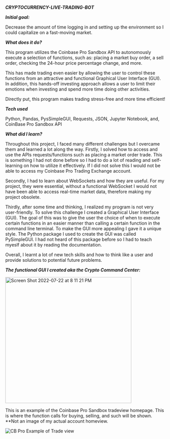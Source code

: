 ***CRYPTOCURRENCY-LIVE-TRADING-BOT***

***Initial goal:***

Decrease the amount of time logging in and setting up the environment so I could capitalize on a fast-moving market. 

***What does it do?***

This program utilizes the Coinbase Pro Sandbox API to autonomously execute a selection of functions, such as: placing a market buy order, a sell order, checking the 24-hour price percentage change, and more. 

This has made trading even easier by allowing the user to control these functions from an attractive and functional Graphical User Interface (GUI). In addition, this hands-off investing approach allows a user to limit their emotions when investing and spend more time doing other activities. 

Directly put, this program makes trading stress-free and more time efficient! 

***Tech used***

Python, Pandas, PysSimpleGUI, Requests, JSON, Jupyter Notebook, and, CoinBase Pro Sandbox API

***What did I learn?***

Throughout this project, I faced many different challenges but I overcame them and learned a lot along the way. Firstly, I solved how to access and use the APIs requests/functions such as placing a market order trade. This is something I had not done before so I had to do a lot of reading and self-learning on how to utilize it effectively. If I did not solve this I would not be able to access my Coinbase Pro Trading Exchange account.

Secondly, I had to learn about WebSockets and how they are useful. For my project, they were essential, without a functional WebSocket I would not have been able to access real-time market data, therefore making my project obsolete.

Thirdly, after some time and thinking, I realized my program is not very user-friendly. To solve this challenge I created a Graphical User Interface (GUI). The goal of this was to give the user the choice of when to execute certain functions in an easier manner than calling a certain function in the command line terminal. To make the GUI more appealing I gave it a unique style. 
 The Python package I used to create the GUI was called PySimpleGUI. I had not heard of this package before so I had to teach myeslf about it by reading the documentation. 

Overall, I learnt a lot of new tech skills and how to think like a user and provide solutions to potential future problems.

***The functional GUI I created aka the Crypto Command Center:***


<img width="396" alt="Screen Shot 2022-07-22 at 8 11 21 PM" src="https://user-images.githubusercontent.com/82910305/180582622-43b22a18-853c-4844-802c-9c66af2bc06d.png">

This is an example of the Coinbase Pro Sandbox tradeview homepage. This is where the function calls for buying, selling, and such will be shown. 
**Not an image of my actual account homeview. 

![CB Pro Example of Trade view](https://user-images.githubusercontent.com/82910305/198843086-876c89a3-316d-4525-abad-3f8eccd2b7de.jpeg)
